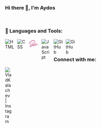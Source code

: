 ### Hi there 👋, I'm Aydos

<br />

### 🧰 Languages and Tools:
<img align="left" alt="HTML" width="30px" style="padding-right:10px;" src="https://cdn.jsdelivr.net/gh/devicons/devicon/icons/html5/html5-plain.svg" />
<img align="left" alt="CSS" width="30px" style="padding-right:10px;" src="https://cdn.jsdelivr.net/gh/devicons/devicon/icons/css3/css3-plain.svg" />
<img align="left" alt="SASS" width="30px"  style="padding-right:10px;" src="https://raw.githubusercontent.com/github/explore/80688e429a7d4ef2fca1e82350fe8e3517d3494d/topics/sass/sass.png" />
<img align="left" alt="JavaScript" width="30px" style="padding-right:10px;" src="https://cdn.jsdelivr.net/gh/devicons/devicon/icons/javascript/javascript-plain.svg" />
<img align="left" alt="GitHub" width="30px" style="padding-right:10px;" src="https://cdn.jsdelivr.net/gh/devicons/devicon/icons/github/github-original.svg" />
<img align="left" alt="GitHub" width="30px" style="padding-right:10px;" src="[https://cdn.jsdelivr.net/gh/devicons/devicon/icons/github/github-original.svg](https://img4.goodfon.ru/original/2560x1440/5/a5/react-framework-logo.jpg](https://gitlab.com/uploads/-/system/project/avatar/33045377/2507930-middle.png)" />

<br />
<br />

### Connect with me:
[<img align="left" alt="VladKalachev | Instagram" width="22px" src="https://cdn.jsdelivr.net/npm/simple-icons@v3/icons/instagram.svg" />][instagram]

<br />




[instagram]: [https://www.instagram.com/corvaxv/](https://instagram.com/erekenzo_0308?igshid=MzRlODBiNWFlZA==)https://instagram.com/erekenzo_0308?igshid=MzRlODBiNWFlZA==
